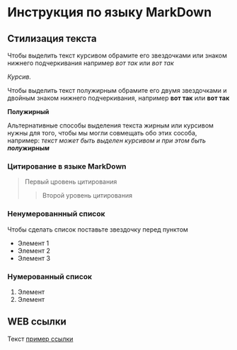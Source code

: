 # Инструкция по языку MarkDown

## Стилизация текста
Чтобы выделить текст курсивом обрамите его звездочками или знаком нижнего подчеркивания например *вот так* или _вот так_

*Курсив.*

Чтобы выделить текст полужирным обрамите его двумя звездочками и двойным знаком нижнего подчеркивания, например **вот так** или __вот так__

**Полужирный**

Альтернативные способы выделения текста жирным или курсивом нужны для того, чтобы мы могли совмещать обо этих сособа, например: _текст может быть выделен курсивом и при этом быть **полужирным**_

### Цитирование в языке MarkDown

> Первый цровень цитирования
>> Второй уровень цитирования

### Ненумерованнный список
Чтобы сделать список поставьте звездочку перед пунктом
* Элемент 1
* Элемент 2
* Элемент 3

### Нумерованный список
1. Элемент
2. Элемент

## WEB ссылки
Текст  [пример ссылки](http.example.com "Всыплывающая подсказка")